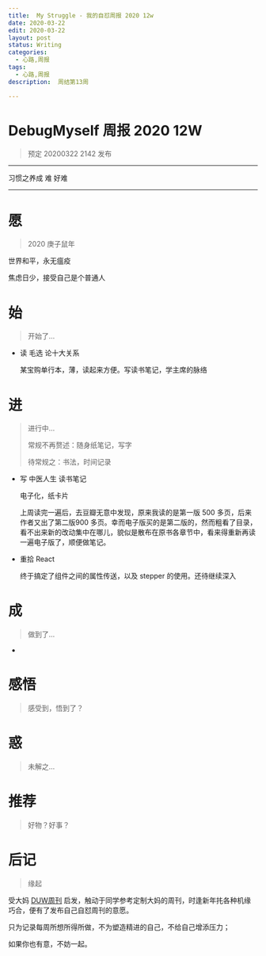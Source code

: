 ```yaml
---
title:  My Struggle - 我的自怼周报 2020 12w
date: 2020-03-22
edit: 2020-03-22
layout: post
status: Writing
categories:
  - 心路,周报
tags:
  - 心路,周报
description:  周结第13周

---
```


# DebugMyself 周报 2020 12W 
> 预定 20200322 2142 发布

-----------------------------------------
  习惯之养成 难 好难

-----------------------------------------

# 愿
> 2020 庚子鼠年

世界和平，永无瘟疫

焦虑日少，接受自己是个普通人

# 始
> 开始了...

- 读 毛选 论十大关系

  某宝购单行本，薄，读起来方便。写读书笔记，学主席的脉络

# 进
> 进行中...
> 
> 常规不再赘述：随身纸笔记，写字
> 
> 待常规之：书法，时间记录
> 

- 写 中医人生 读书笔记 

  电子化，纸卡片

  上周读完一遍后，去豆瓣无意中发现，原来我读的是第一版 500 多页，后来作者又出了第二版900 多页。幸而电子版买的是第二版的，然而粗看了目录，看不出来新的改动集中在哪儿，貌似是散布在原书各章节中，看来得重新再读一遍电子版了，顺便做笔记。

- 重拾 React

  终于搞定了组件之间的属性传送，以及 stepper 的使用。还待继续深入

# 成
> 做到了... 

- 

# 感悟
> 感受到，悟到了？


# 惑
> 未解之...



# 推荐
> 好物？好事？

# 后记
> 缘起

受大妈 [DUW周刊](https://du.101.camp/duw) 启发，触动于同学参考定制大妈的周刊，时逢新年扥各种机缘巧合，便有了发布自己自怼周刊的意愿。

只为记录每周所想所得所做，不为塑造精进的自己，不给自己增添压力；

如果你也有意，不妨一起。

